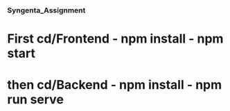 ### Syngenta_Assignment

# First cd/Frontend - npm install - npm start

# then cd/Backend - npm install - npm run serve
